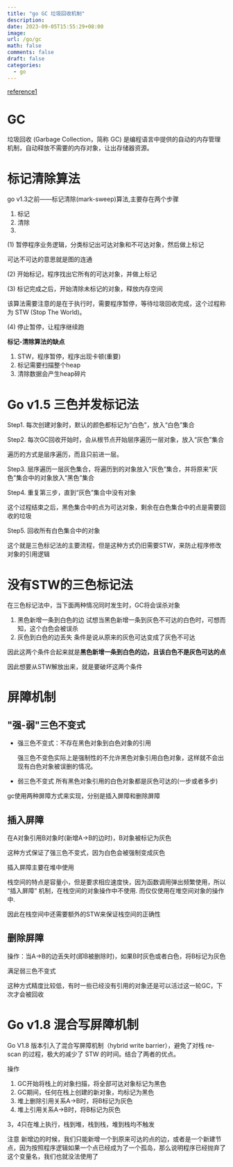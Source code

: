 ```yaml
---
title: "go GC 垃圾回收机制"
description: 
date: 2023-09-05T15:55:29+08:00
image:
url: /go/gc
math: false
comments: false
draft: false
categories:
  - go
---
```


[reference1](https://learnku.com/articles/68141)

# GC

垃圾回收 (Garbage Collection，简称 GC) 是编程语言中提供的自动的内存管理机制，自动释放不需要的内存对象，让出存储器资源。

# 标记清除算法

go v1.3之前——标记清除(mark-sweep)算法,主要存在两个步骤
1. 标记
2. 清除
3. 
(1) 暂停程序业务逻辑，分类标记出可达对象和不可达对象，然后做上标记

可达不可达的意思就是图的连通

(2) 开始标记，程序找出它所有的可达对象，并做上标记

(3) 标记完成之后，开始清除未标记的对象，释放内存空间

该算法需要注意的是在于执行时，需要程序暂停，等待垃圾回收完成，这个过程称为 STW (Stop The World)。

(4) 停止暂停，让程序继续跑

**标记-清除算法的缺点**
1. STW，程序暂停，程序出现卡顿(重要)
2. 标记需要扫描整个heap
3. 清除数据会产生heap碎片

# Go v1.5 三色并发标记法

Step1. 每次创建对象时，默认的颜色都标记为“白色”，放入“白色”集合

Step2. 每次GC回收开始时，会从根节点开始层序遍历一层对象，放入“灰色”集合

遍历的方式是层序遍历，而且只前进一层。

Step3. 层序遍历一层灰色集合，将遍历到的对象放入“灰色”集合，并将原来“灰色”集合中的对象放入“黑色”集合

Step4. 重复第三步，直到“灰色”集合中没有对象

这个过程结束之后，黑色集合中的点为可达对象，剩余在白色集合中的点是需要回收的垃圾

Step5. 回收所有白色集合中的对象

这个就是三色标记法的主要流程，但是这种方式仍旧需要STW，来防止程序修改对象的引用逻辑

# 没有STW的三色标记法

在三色标记法中，当下面两种情况同时发生时，GC将会误杀对象

1. 黑色新增一条到白色的边
   试想当黑色新增一条到灰色不可达的白色时，可想而知，这个白色会被误杀   
2. 灰色到白色的边丢失
   条件是说从原来的灰色可达变成了灰色不可达

因此这两个条件合起来就是**黑色新增一条到白色的边，且该白色不是灰色可达的点**

因此想要从STW解放出来，就是要破坏这两个条件

# 屏障机制

## "强-弱"三色不变式

- 强三色不变式：不存在黑色对象到白色对象的引用
  
  强三色不变色实际上是强制性的不允许黑色对象引用白色对象，这样就不会出现有白色对象被误删的情况。

- 弱三色不变式
  所有黑色对象引用的白色对象都是灰色可达的(一步或者多步)

gc使用两种屏障方式来实现，分别是插入屏障和删除屏障

## 插入屏障

在A对象引用B对象时(新增A->B的边时)，B对象被标记为灰色

这种方式保证了强三色不变式，因为白色会被强制变成灰色
  
插入屏障主要在堆中使用

栈空间的特点是容量小，但是要求相应速度快，因为函数调用弹出频繁使用，所以 “插入屏障” 机制，在栈空间的对象操作中不使用. 而仅仅使用在堆空间对象的操作中.

因此在栈空间中还需要额外的STW来保证栈空间的正确性

## 删除屏障

操作：当A->B的边丢失时(即B被删除时)，如果B时灰色或者白色，将B标记为灰色

满足弱三色不变式

这种方式精度比较低，有时一些已经没有引用的对象还是可以活过这一轮GC，下次才会被回收

# Go v1.8 混合写屏障机制

Go V1.8 版本引入了混合写屏障机制（hybrid write barrier），避免了对栈 re-scan 的过程，极大的减少了 STW 的时间。结合了两者的优点。

操作
1. GC开始将栈上的对象扫描，将全部可达对象标记为黑色
2. GC期间，任何在栈上创建的新对象，均标记为黑色
3. 堆上删除引用关系A->B时，将B标记为灰色
4. 堆上引用关系A->B时，将B标记为灰色

3，4只在堆上执行，栈到堆，栈到栈，堆到栈均不触发

注意
新增边的时候，我们只能新增一个到原来可达的点的边，或者是一个新建节点，因为按照程序逻辑如果一个点已经成为了一个孤岛，那么说明程序已经抛弃了这个变量名，我们也就没法使用了




